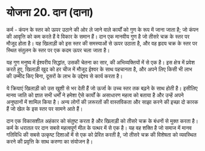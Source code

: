 # योजना 20. दान (दाना)

कर्म - कंपन के स्तर को ऊपर उठाने की ओर ले जाने वाले कार्यों को गुण के रूप में जाना जाता है; जो कंपन की आवृत्ति को कम करते हैं वे विकार के समान हैं। दान एक मानवीय गुण है जो तीसरे चक्र के स्तर पर मौजूद होता है। यह खिलाड़ी को इस स्तर की समस्याओं से ऊपर उठाता है, और वह हृदय चक्र के स्तर पर स्थित संतुलन के स्तर पर एक कदम ऊपर चला जाता है।

यह गुण मनुष्य में ईश्वरीय सिद्धांत, उसकी चेतना का सार, की अभिव्यक्तियों में से एक है। इस क्षेत्र में प्रवेश करते हुए, खिलाड़ी खुद को हर चीज में मौजूद ईश्वर के साथ पहचानता है, और अपने लिए किसी भी लाभ की उम्मीद किए बिना, दूसरों के लाभ के उद्देश्य से कार्य करता है।

ये क्रियाएं खिलाड़ी को उस खुशी से भर देती हैं जो ऊर्जा के उच्च स्तर तक बढ़ने के साथ होती है। इसीलिए मानव जाति को ज्ञात सभी धर्मों ने हमेशा ऐसे कार्यों के असाधारण महत्व को बताया है और उन्हें अपने अनुष्ठानों में शामिल किया है। अन्य लोगों की ज़रूरतों की वास्तविकता और साझा करने की इच्छा दो कारक हैं जो खेल के इस स्तर पर सामने आते हैं।

दान एक विकासशील अहंकार को संतुष्ट करता है और खिलाड़ी को तीसरे चक्र के बंधनों से मुक्त करता है। कर्म के धरातल पर दान सबसे महत्वपूर्ण मील के पत्थर में से एक है। यह वह शक्ति है जो समाज में मानव गतिविधि की सबसे उत्कृष्ट दिशाओं में से एक को प्रेरित करती है, जो तीसरे चक्र की विशेषता को व्यवस्थित करने की प्रवृत्ति के साथ करुणा का संयोजन है।
